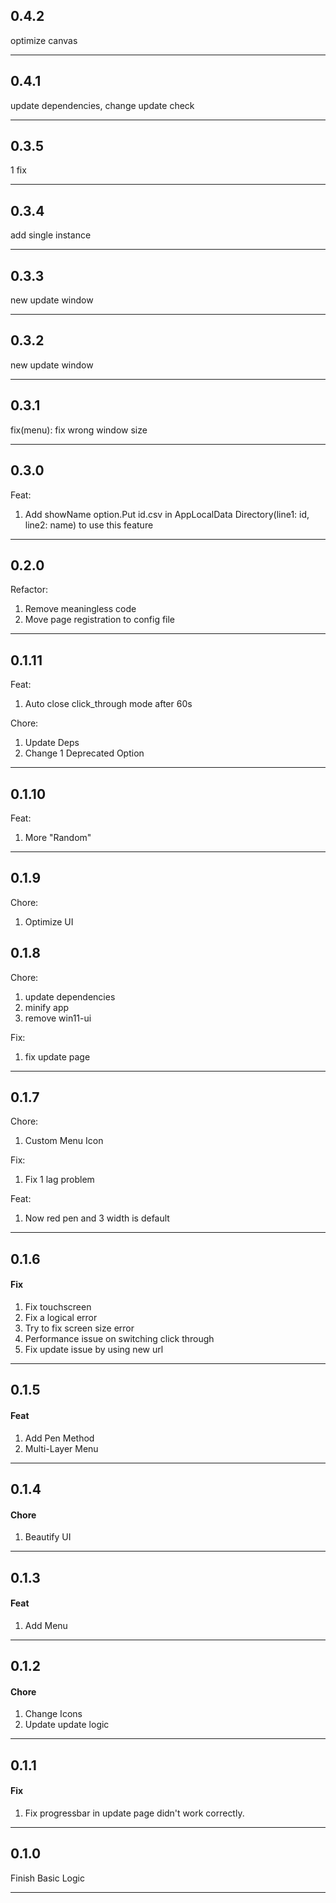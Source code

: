 ## 0.4.2

optimize canvas

---

## 0.4.1

update dependencies, change update check

---

## 0.3.5

1 fix

---

## 0.3.4

add single instance

---

## 0.3.3

new update window

---

## 0.3.2

new update window

---

## 0.3.1

fix(menu): fix wrong window size

---

## 0.3.0

Feat:
1. Add showName option.Put id.csv in AppLocalData Directory(line1: id, line2: name) to use this feature

---

## 0.2.0

Refactor:
1. Remove meaningless code
2. Move page registration to config file

---

## 0.1.11

Feat:
1. Auto close click_through mode after 60s

Chore:
1. Update Deps
2. Change 1 Deprecated Option

---

## 0.1.10

Feat:
1. More "Random"

---

## 0.1.9

Chore:
1. Optimize UI

## 0.1.8

Chore:
1. update dependencies
2. minify app
3. remove win11-ui

Fix:
1. fix update page

---

## 0.1.7

Chore:
1. Custom Menu Icon

Fix:
1. Fix 1 lag problem

Feat:
1. Now red pen and 3 width is default

---

## 0.1.6

#### Fix
1. Fix touchscreen
2. Fix a logical error
3. Try to fix screen size error
4. Performance issue on switching click through
5. Fix update issue by using new url

---

## 0.1.5

#### Feat
1. Add Pen Method
2. Multi-Layer Menu

---

## 0.1.4

#### Chore
1. Beautify UI

---

## 0.1.3

#### Feat
1. Add Menu

---

## 0.1.2

#### Chore
1. Change Icons
2. Update update logic

---

## 0.1.1

#### Fix
1. Fix progressbar in update page didn't work correctly.

---

## 0.1.0

Finish Basic Logic

---